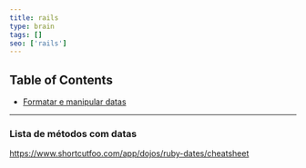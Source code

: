 ```yaml
---
title: rails
type: brain
tags: []
seo: ['rails']
---
```


## Table of Contents

- [Formatar e manipular datas](#formatar-manipular-data)

<hr>
<a name="formatar-manipular-data"></a>

### Lista de métodos com datas

https://www.shortcutfoo.com/app/dojos/ruby-dates/cheatsheet
